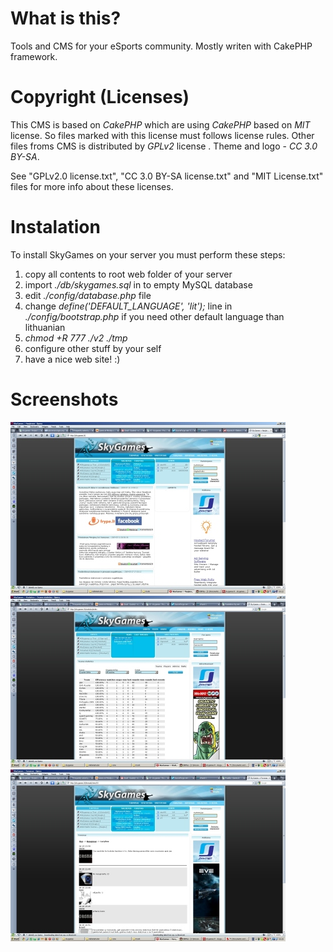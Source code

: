 # What is this?
 
 Tools and CMS for your eSports community. Mostly writen with CakePHP framework.

# Copyright (Licenses)
 This CMS is based on *CakePHP* which are using *CakePHP* based on *MIT* license. So files marked with this license must follows license rules. Other files froms CMS is distributed by *GPLv2* license .  Theme and logo - *CC 3.0 BY-SA*.

 See "GPLv2.0 license.txt", "CC 3.0 BY-SA license.txt" and "MIT License.txt" files for more info about these licenses.

# Instalation
To install SkyGames on your server you must perform these steps:
 1. copy all contents to root web folder of your server
 2. import *./db/skygames.sql* in to empty MySQL database
 3. edit *./config/database.php* file
 4. change *define('DEFAULT_LANGUAGE', 'lit');* line in *./config/bootstrap.php* if you need other default language than lithuanian
 5. *chmod +R 777 ./v2 ./tmp*
 6. configure other stuff by your self
 7. have a nice web site! :)

# Screenshots
![](https://raw.githubusercontent.com/MekDrop/skygames/master/.screens/1.jpg "")
![](https://raw.githubusercontent.com/MekDrop/skygames/master/.screens/2.jpg "")
![](https://raw.githubusercontent.com/MekDrop/skygames/master/.screens/3.jpg "")
